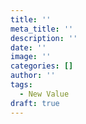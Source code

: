 ```yaml
---
title: ''
meta_title: ''
description: ''
date: ''
image: ''
categories: []
author: ''
tags:
  - New Value
draft: true
---
```

